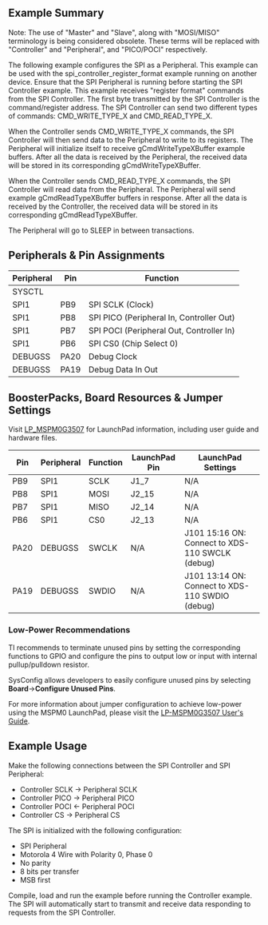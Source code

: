 ## Example Summary

Note: The use of "Master" and "Slave", along with "MOSI/MISO" terminology is being considered obsolete. These terms will be replaced with "Controller" and "Peripheral", and "PICO/POCI" respectively.

The following example configures the SPI as a Peripheral.
This example can be used with the spi_controller_register_format example running on another device. Ensure that the SPI Peripheral is running before starting the SPI Controller example.
This example receives "register format" commands from the SPI Controller. The first byte transmitted by the SPI Controller is the command/register address.
The SPI Controller can send two different types of commands: CMD_WRITE_TYPE_X and CMD_READ_TYPE_X.

When the Controller sends CMD_WRITE_TYPE_X commands, the SPI Controller will then send data to the Peripheral to write to its registers. The Peripheral will initialize itself to receive gCmdWriteTypeXBuffer example buffers.
After all the data is received by the Peripheral, the received data will be stored in its corresponding gCmdWriteTypeXBuffer.

When the Controller sends CMD_READ_TYPE_X commands, the SPI Controller will read data from the Peripheral. The Peripheral will send example gCmdReadTypeXBuffer buffers in response.
After all the data is received by the Controller, the received data will be stored in its corresponding gCmdReadTypeXBuffer.

The Peripheral will go to SLEEP in between transactions.

## Peripherals & Pin Assignments

| Peripheral | Pin | Function |
| --- | --- | --- |
| SYSCTL |  |  |
| SPI1 | PB9 | SPI SCLK (Clock) |
| SPI1 | PB8 | SPI PICO (Peripheral In, Controller Out) |
| SPI1 | PB7 | SPI POCI (Peripheral Out, Controller In) |
| SPI1 | PB6 | SPI CS0 (Chip Select 0) |
| DEBUGSS | PA20 | Debug Clock |
| DEBUGSS | PA19 | Debug Data In Out |

## BoosterPacks, Board Resources & Jumper Settings

Visit [LP_MSPM0G3507](https://www.ti.com/tool/LP-MSPM0G3507) for LaunchPad information, including user guide and hardware files.

| Pin | Peripheral | Function | LaunchPad Pin | LaunchPad Settings |
| --- | --- | --- | --- | --- |
| PB9 | SPI1 | SCLK | J1_7 | N/A |
| PB8 | SPI1 | MOSI | J2_15 | N/A |
| PB7 | SPI1 | MISO | J2_14 | N/A |
| PB6 | SPI1 | CS0 | J2_13 | N/A |
| PA20 | DEBUGSS | SWCLK | N/A | J101 15:16 ON: Connect to XDS-110 SWCLK (debug) |
| PA19 | DEBUGSS | SWDIO | N/A | J101 13:14 ON: Connect to XDS-110 SWDIO (debug) |

### Low-Power Recommendations
TI recommends to terminate unused pins by setting the corresponding functions to
GPIO and configure the pins to output low or input with internal
pullup/pulldown resistor.

SysConfig allows developers to easily configure unused pins by selecting **Board**→**Configure Unused Pins**.

For more information about jumper configuration to achieve low-power using the
MSPM0 LaunchPad, please visit the [LP-MSPM0G3507 User's Guide](https://www.ti.com/lit/slau846).

## Example Usage
Make the following connections between the SPI Controller and SPI Peripheral:
- Controller SCLK -> Peripheral SCLK
- Controller PICO -> Peripheral PICO
- Controller POCI <- Peripheral POCI
- Controller CS   -> Peripheral CS

The SPI is initialized with the following configuration:
- SPI Peripheral
- Motorola 4 Wire with Polarity 0, Phase 0
- No parity
- 8 bits per transfer
- MSB first

Compile, load and run the example before running the Controller example.
The SPI will automatically start to transmit and receive data responding to
requests from the SPI Controller.

